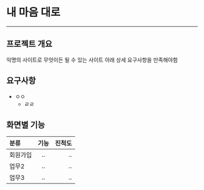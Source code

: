 # 내 마음 대로
--------------------

## 프로젝트 개요
익명의 사이트로 무엇이든 될 수 있는 사이트
아래 상세 요구사항을 만족해야함

## 요구사항
- ㅇㅇ
  -  ㄹㄹ

## 화면별 기능

| 분류  | 기능 | 진척도         |
| :------------ | :-----------: | -------------------: |
| 회원가입    | ..          | .. |
| 업무2    | ..      | ..           |
| 업무3     | ..  |..|
